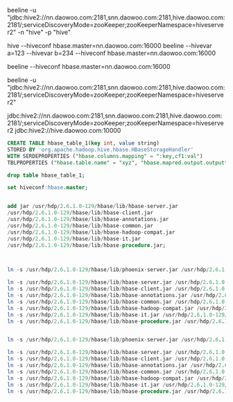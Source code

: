 beeline -u "jdbc:hive2://nn.daowoo.com:2181,snn.daowoo.com:2181,hive.daowoo.com:2181/;serviceDiscoveryMode=zooKeeper;zooKeeperNamespace=hiveserver2" -n "hive" -p "hive"

hive --hiveconf hbase.master=nn.daowoo.com:16000
beeline --hivevar a=123 --hivevar b=234 --hiveconf hbase.master=nn.daowoo.com:16000

beeline --hiveconf hbase.master=nn.daowoo.com:16000

beeline -u "jdbc:hive2://nn.daowoo.com:2181,snn.daowoo.com:2181,hive.daowoo.com:2181/;serviceDiscoveryMode=zooKeeper;zooKeeperNamespace=hiveserver2"

jdbc:hive2://nn.daowoo.com:2181,snn.daowoo.com:2181,hive.daowoo.com:2181/;serviceDiscoveryMode=zooKeeper;zooKeeperNamespace=hiveserver2
jdbc:hive2://hive.daowoo.com:10000

```sql
CREATE TABLE hbase_table_1(key int, value string)
STORED BY 'org.apache.hadoop.hive.hbase.HBaseStorageHandler'
WITH SERDEPROPERTIES ("hbase.columns.mapping" = ":key,cf1:val")
TBLPROPERTIES ("hbase.table.name" = "xyz", "hbase.mapred.output.outputtable" = "xyz");

drop table hbase_table_1;

set hiveconf:hbase.master;


add jar /usr/hdp/2.6.1.0-129/hbase/lib/hbase-server.jar
/usr/hdp/2.6.1.0-129/hbase/lib/hbase-client.jar
/usr/hdp/2.6.1.0-129/hbase/lib/hbase-annotations.jar
/usr/hdp/2.6.1.0-129/hbase/lib/hbase-common.jar
/usr/hdp/2.6.1.0-129/hbase/lib/hbase-hadoop-compat.jar
/usr/hdp/2.6.1.0-129/hbase/lib/hbase-it.jar
/usr/hdp/2.6.1.0-129/hbase/lib/hbase-procedure.jar;



ln -s /usr/hdp/2.6.1.0-129/hbase/lib/phoenix-server.jar /usr/hdp/2.6.1.0-129/hive/auxlib/phoenix-server.jar

ln -s /usr/hdp/2.6.1.0-129/hbase/lib/hbase-server.jar /usr/hdp/2.6.1.0-129/hive/auxlib/hbase-server.jar
ln -s /usr/hdp/2.6.1.0-129/hbase/lib/hbase-client.jar /usr/hdp/2.6.1.0-129/hive/auxlib/hbase-client.jar
ln -s /usr/hdp/2.6.1.0-129/hbase/lib/hbase-annotations.jar /usr/hdp/2.6.1.0-129/hive/auxlib/hbase-annotations.jar
ln -s /usr/hdp/2.6.1.0-129/hbase/lib/hbase-common.jar /usr/hdp/2.6.1.0-129/hive/auxlib/hbase-common.jar
ln -s /usr/hdp/2.6.1.0-129/hbase/lib/hbase-hadoop-compat.jar /usr/hdp/2.6.1.0-129/hive/auxlib/hbase-hadoop-compat.jar
ln -s /usr/hdp/2.6.1.0-129/hbase/lib/hbase-it.jar /usr/hdp/2.6.1.0-129/hive/auxlib/hbase-it.jar
ln -s /usr/hdp/2.6.1.0-129/hbase/lib/hbase-procedure.jar /usr/hdp/2.6.1.0-129/hive/auxlib/hbase-procedure.jar


ln -s /usr/hdp/2.6.1.0-129/hbase/lib/phoenix-server.jar /usr/hdp/2.6.1.0-129/hive/lib/phoenix-server.jar

ln -s /usr/hdp/2.6.1.0-129/hbase/lib/hbase-server.jar /usr/hdp/2.6.1.0-129/hive/lib/hbase-server.jar
ln -s /usr/hdp/2.6.1.0-129/hbase/lib/hbase-client.jar /usr/hdp/2.6.1.0-129/hive/lib/hbase-client.jar
ln -s /usr/hdp/2.6.1.0-129/hbase/lib/hbase-annotations.jar /usr/hdp/2.6.1.0-129/hive/lib/hbase-annotations.jar
ln -s /usr/hdp/2.6.1.0-129/hbase/lib/hbase-common.jar /usr/hdp/2.6.1.0-129/hive/lib/hbase-common.jar
ln -s /usr/hdp/2.6.1.0-129/hbase/lib/hbase-hadoop-compat.jar /usr/hdp/2.6.1.0-129/hive/lib/hbase-hadoop-compat.jar
ln -s /usr/hdp/2.6.1.0-129/hbase/lib/hbase-it.jar /usr/hdp/2.6.1.0-129/hive/lib/hbase-it.jar
ln -s /usr/hdp/2.6.1.0-129/hbase/lib/hbase-procedure.jar /usr/hdp/2.6.1.0-129/hive/lib/hbase-procedure.jar


```
